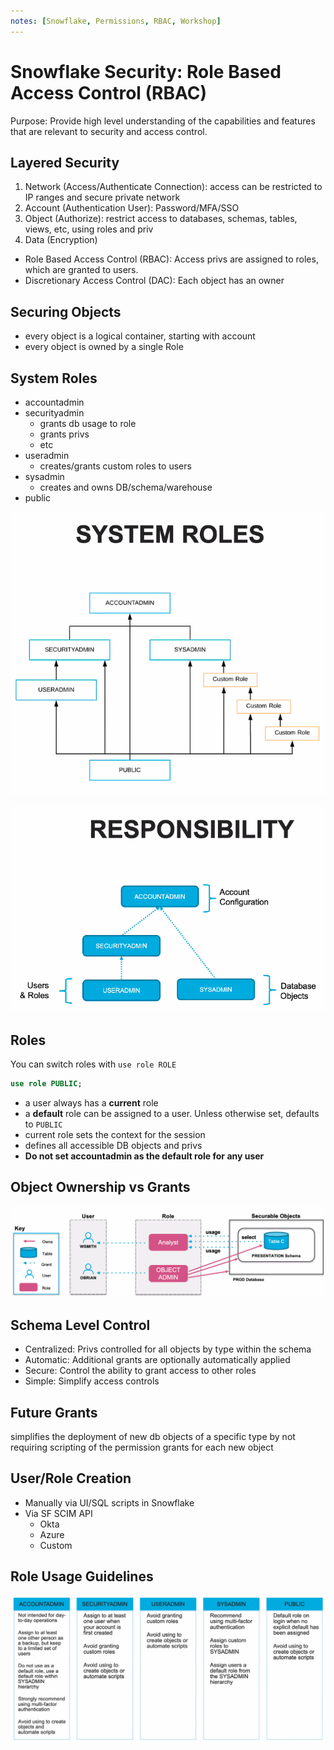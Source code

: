 ```yaml
---
notes: [Snowflake, Permissions, RBAC, Workshop]
---
```


# Snowflake Security: Role Based Access Control (RBAC)

Purpose: Provide high level understanding of the capabilities and features that are relevant to security and access control.

## Layered Security

1. Network (Access/Authenticate Connection): access can be restricted to IP ranges and secure private network
2. Account (Authentication User): Password/MFA/SSO
3. Object (Authorize): restrict access to databases, schemas, tables, views, etc, using roles and priv
4. Data (Encryption)

- Role Based Access Control (RBAC): Access privs are assigned to roles, which are granted to users.
- Discretionary Access Control (DAC): Each object has an owner

## Securing Objects

- every object is a logical container, starting with account
- every object is owned by a single Role

## System Roles

- accountadmin
- securityadmin
  - grants db usage to role
  - grants privs
  - etc
- useradmin
  - creates/grants custom roles to users
- sysadmin
  - creates and owns DB/schema/warehouse
- public

![](attachments/system-roles.png)

![](attachments/system-role-responsibilities.png)

## Roles

You can switch roles with `use role ROLE`

```sql
use role PUBLIC;
```

- a user always has a **current** role
- a **default** role can be assigned to a user. Unless otherwise set, defaults to `PUBLIC`
- current role sets the context for the session
- defines all accessible DB objects and privs
- **Do not set accountadmin as the default role for any user**

## Object Ownership vs Grants

![](attachments/object-ownership-vs-grants.png)

## Schema Level Control

- Centralized: Privs controlled for all objects by type within the schema
- Automatic: Additional grants are optionally automatically applied
- Secure: Control the ability to grant access to other roles
- Simple: Simplify access controls

## Future Grants

simplifies the deployment of new db objects of a specific type by not requiring scripting of the permission grants for each new object

## User/Role Creation

- Manually via UI/SQL scripts in Snowflake
- Via SF SCIM API
  - Okta
  - Azure
  - Custom

## Role Usage Guidelines

![](attachments/role-usage-guidelines.png)
